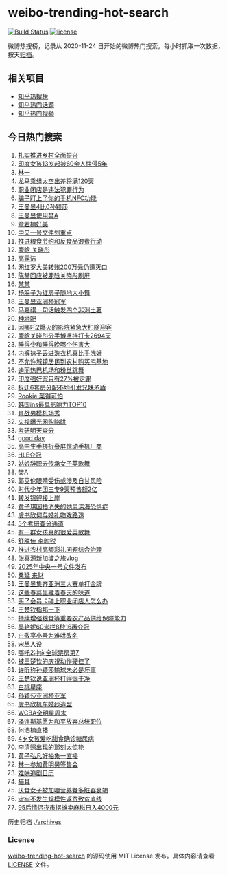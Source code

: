 # weibo-trending-hot-search

[![Build Status](https://github.com/justjavac/weibo-trending-hot-search/workflows/ci/badge.svg?branch=master)](https://github.com/justjavac/weibo-trending-hot-search/actions)
[![license](https://img.shields.io/github/license/justjavac/weibo-trending-hot-search)](https://github.com/justjavac/weibo-trending-hot-search/blob/master/LICENSE)

微博热搜榜，记录从 2020-11-24 日开始的微博热门搜索。每小时抓取一次数据，按天[归档](./archives)。

## 相关项目

- [知乎热搜榜](https://github.com/justjavac/zhihu-trending-top-search)
- [知乎热门话题](https://github.com/justjavac/zhihu-trending-hot-questions)
- [知乎热门视频](https://github.com/justjavac/zhihu-trending-hot-video)

## 今日热门搜索

<!-- BEGIN -->
<!-- 最后更新时间 Mon Feb 24 2025 03:06:38 GMT+0800 (China Standard Time) -->

1. [扎实推进乡村全面振兴](https://s.weibo.com//weibo?q=%23%E6%89%8E%E5%AE%9E%E6%8E%A8%E8%BF%9B%E4%B9%A1%E6%9D%91%E5%85%A8%E9%9D%A2%E6%8C%AF%E5%85%B4%23&Refer=new_time)
1. [印度女孩13岁起被60余人性侵5年](https://s.weibo.com//weibo?q=%23%E5%8D%B0%E5%BA%A6%E5%A5%B3%E5%AD%A913%E5%B2%81%E8%B5%B7%E8%A2%AB60%E4%BD%99%E4%BA%BA%E6%80%A7%E4%BE%B55%E5%B9%B4%23&t=31&band_rank=2&Refer=top)
1. [林一](https://s.weibo.com//weibo?q=%E6%9E%97%E4%B8%80&t=31&band_rank=1&Refer=top)
1. [龙马乘组太空出差将满120天](https://s.weibo.com//weibo?q=%23%E9%BE%99%E9%A9%AC%E4%B9%98%E7%BB%84%E5%A4%AA%E7%A9%BA%E5%87%BA%E5%B7%AE%E5%B0%86%E6%BB%A1120%E5%A4%A9%23&t=31&band_rank=3&Refer=top)
1. [职业闭店是违法犯罪行为](https://s.weibo.com//weibo?q=%23%E8%81%8C%E4%B8%9A%E9%97%AD%E5%BA%97%E6%98%AF%E8%BF%9D%E6%B3%95%E7%8A%AF%E7%BD%AA%E8%A1%8C%E4%B8%BA%23&t=31&band_rank=31&Refer=top)
1. [骗子盯上了你的手机NFC功能](https://s.weibo.com//weibo?q=%23%E9%AA%97%E5%AD%90%E7%9B%AF%E4%B8%8A%E4%BA%86%E4%BD%A0%E7%9A%84%E6%89%8B%E6%9C%BANFC%E5%8A%9F%E8%83%BD%23&t=31&band_rank=10&Refer=top)
1. [王曼昱4比0孙颖莎](https://s.weibo.com//weibo?q=%23%E7%8E%8B%E6%9B%BC%E6%98%B14%E6%AF%940%E5%AD%99%E9%A2%96%E8%8E%8E%23&t=31&band_rank=41&Refer=top)
1. [王曼昱使用樊A](https://s.weibo.com//weibo?q=%23%E7%8E%8B%E6%9B%BC%E6%98%B1%E4%BD%BF%E7%94%A8%E6%A8%8AA%23&t=31&band_rank=20&Refer=top)
1. [章若楠好美](https://s.weibo.com//weibo?q=%E7%AB%A0%E8%8B%A5%E6%A5%A0%E5%A5%BD%E7%BE%8E&t=31&band_rank=4&Refer=top)
1. [中央一号文件划重点](https://s.weibo.com//weibo?q=%23%E4%B8%AD%E5%A4%AE%E4%B8%80%E5%8F%B7%E6%96%87%E4%BB%B6%E5%88%92%E9%87%8D%E7%82%B9%23&t=31&band_rank=10&Refer=top)
1. [推进粮食节约和反食品浪费行动](https://s.weibo.com//weibo?q=%23%E6%8E%A8%E8%BF%9B%E7%B2%AE%E9%A3%9F%E8%8A%82%E7%BA%A6%E5%92%8C%E5%8F%8D%E9%A3%9F%E5%93%81%E6%B5%AA%E8%B4%B9%E8%A1%8C%E5%8A%A8%23&t=31&band_rank=10&Refer=top)
1. [鹿晗 关晓彤](https://s.weibo.com//weibo?q=%E9%B9%BF%E6%99%97%20%E5%85%B3%E6%99%93%E5%BD%A4&t=31&band_rank=11&Refer=top)
1. [高露洁](https://s.weibo.com//weibo?q=%E9%AB%98%E9%9C%B2%E6%B4%81&t=31&band_rank=15&Refer=top)
1. [网红罗大美转账200万元仍遭灭口](https://s.weibo.com//weibo?q=%23%E7%BD%91%E7%BA%A2%E7%BD%97%E5%A4%A7%E7%BE%8E%E8%BD%AC%E8%B4%A6200%E4%B8%87%E5%85%83%E4%BB%8D%E9%81%AD%E7%81%AD%E5%8F%A3%23&t=31&band_rank=1&Refer=top)
1. [陈赫回应被鹿晗关晓彤刷屏](https://s.weibo.com//weibo?q=%23%E9%99%88%E8%B5%AB%E5%9B%9E%E5%BA%94%E8%A2%AB%E9%B9%BF%E6%99%97%E5%85%B3%E6%99%93%E5%BD%A4%E5%88%B7%E5%B1%8F%23&t=31&band_rank=13&Refer=top)
1. [某某](https://s.weibo.com//weibo?q=%E6%9F%90%E6%9F%90&t=31&band_rank=12&Refer=top)
1. [杨肸子为红房子随地大小舞](https://s.weibo.com//weibo?q=%E6%9D%A8%E8%82%B8%E5%AD%90%E4%B8%BA%E7%BA%A2%E6%88%BF%E5%AD%90%E9%9A%8F%E5%9C%B0%E5%A4%A7%E5%B0%8F%E8%88%9E&t=31&band_rank=19&Refer=top)
1. [王曼昱亚洲杯冠军](https://s.weibo.com//weibo?q=%23%E7%8E%8B%E6%9B%BC%E6%98%B1%E4%BA%9A%E6%B4%B2%E6%9D%AF%E5%86%A0%E5%86%9B%23&t=31&band_rank=31&Refer=top)
1. [马嘉祺一句话触发四个非洲土著](https://s.weibo.com//weibo?q=%E9%A9%AC%E5%98%89%E7%A5%BA%E4%B8%80%E5%8F%A5%E8%AF%9D%E8%A7%A6%E5%8F%91%E5%9B%9B%E4%B8%AA%E9%9D%9E%E6%B4%B2%E5%9C%9F%E8%91%97&t=31&band_rank=6&Refer=top)
1. [种地吧](https://s.weibo.com//weibo?q=%E7%A7%8D%E5%9C%B0%E5%90%A7&t=31&band_rank=8&Refer=top)
1. [因哪吒2爆火的影院紧急大扫除迎客](https://s.weibo.com//weibo?q=%23%E5%9B%A0%E5%93%AA%E5%90%922%E7%88%86%E7%81%AB%E7%9A%84%E5%BD%B1%E9%99%A2%E7%B4%A7%E6%80%A5%E5%A4%A7%E6%89%AB%E9%99%A4%E8%BF%8E%E5%AE%A2%23&t=31&band_rank=30&Refer=top)
1. [鹿晗关晓彤分手博坚持打卡2694天](https://s.weibo.com//weibo?q=%23%E9%B9%BF%E6%99%97%E5%85%B3%E6%99%93%E5%BD%A4%E5%88%86%E6%89%8B%E5%8D%9A%E5%9D%9A%E6%8C%81%E6%89%93%E5%8D%A12694%E5%A4%A9%23&t=31&band_rank=18&Refer=top)
1. [睡得少和睡得晚哪个伤害大](https://s.weibo.com//weibo?q=%23%E7%9D%A1%E5%BE%97%E5%B0%91%E5%92%8C%E7%9D%A1%E5%BE%97%E6%99%9A%E5%93%AA%E4%B8%AA%E4%BC%A4%E5%AE%B3%E5%A4%A7%23&t=31&band_rank=21&Refer=top)
1. [内裤袜子丢进洗衣机真比手洗好](https://s.weibo.com//weibo?q=%23%E5%86%85%E8%A3%A4%E8%A2%9C%E5%AD%90%E4%B8%A2%E8%BF%9B%E6%B4%97%E8%A1%A3%E6%9C%BA%E7%9C%9F%E6%AF%94%E6%89%8B%E6%B4%97%E5%A5%BD%23&t=31&band_rank=23&Refer=top)
1. [不允许城镇居民到农村购买宅基地](https://s.weibo.com//weibo?q=%23%E4%B8%8D%E5%85%81%E8%AE%B8%E5%9F%8E%E9%95%87%E5%B1%85%E6%B0%91%E5%88%B0%E5%86%9C%E6%9D%91%E8%B4%AD%E4%B9%B0%E5%AE%85%E5%9F%BA%E5%9C%B0%23&t=31&band_rank=22&Refer=top)
1. [迪丽热巴机场和粉丝跳舞](https://s.weibo.com//weibo?q=%23%E8%BF%AA%E4%B8%BD%E7%83%AD%E5%B7%B4%E6%9C%BA%E5%9C%BA%E5%92%8C%E7%B2%89%E4%B8%9D%E8%B7%B3%E8%88%9E%23&t=31&band_rank=16&Refer=top)
1. [印度强奸案只有27%被定罪](https://s.weibo.com//weibo?q=%23%E5%8D%B0%E5%BA%A6%E5%BC%BA%E5%A5%B8%E6%A1%88%E5%8F%AA%E6%9C%8927%25%E8%A2%AB%E5%AE%9A%E7%BD%AA%23&t=31&band_rank=41&Refer=top)
1. [拆迁6套房分配不均引发兄妹矛盾](https://s.weibo.com//weibo?q=%23%E6%8B%86%E8%BF%816%E5%A5%97%E6%88%BF%E5%88%86%E9%85%8D%E4%B8%8D%E5%9D%87%E5%BC%95%E5%8F%91%E5%85%84%E5%A6%B9%E7%9F%9B%E7%9B%BE%23&t=31&band_rank=15&Refer=top)
1. [Rookie 菜得可怕](https://s.weibo.com//weibo?q=Rookie%20%E8%8F%9C%E5%BE%97%E5%8F%AF%E6%80%95&t=31&band_rank=32&Refer=top)
1. [韩国ins最具影响力TOP10](https://s.weibo.com//weibo?q=%23%E9%9F%A9%E5%9B%BDins%E6%9C%80%E5%85%B7%E5%BD%B1%E5%93%8D%E5%8A%9BTOP10%23&t=31&band_rank=17&Refer=top)
1. [肖战男模机场秀](https://s.weibo.com//weibo?q=%23%E8%82%96%E6%88%98%E7%94%B7%E6%A8%A1%E6%9C%BA%E5%9C%BA%E7%A7%80%23&t=31&band_rank=28&Refer=top)
1. [央视曝光网购陷阱](https://s.weibo.com//weibo?q=%23%E5%A4%AE%E8%A7%86%E6%9B%9D%E5%85%89%E7%BD%91%E8%B4%AD%E9%99%B7%E9%98%B1%23&t=31&band_rank=7&Refer=top)
1. [考研明天查分](https://s.weibo.com//weibo?q=%23%E8%80%83%E7%A0%94%E6%98%8E%E5%A4%A9%E6%9F%A5%E5%88%86%23&t=31&band_rank=39&Refer=top)
1. [good day](https://s.weibo.com//weibo?q=good%20day&t=31&band_rank=26&Refer=top)
1. [高中生手搓折叠屏惊动手机厂商](https://s.weibo.com//weibo?q=%23%E9%AB%98%E4%B8%AD%E7%94%9F%E6%89%8B%E6%90%93%E6%8A%98%E5%8F%A0%E5%B1%8F%E6%83%8A%E5%8A%A8%E6%89%8B%E6%9C%BA%E5%8E%82%E5%95%86%23&t=31&band_rank=36&Refer=top)
1. [HLE夺冠](https://s.weibo.com//weibo?q=%23HLE%E5%A4%BA%E5%86%A0%23&t=31&band_rank=35&Refer=top)
1. [姑娘辞职去传承女子英歌舞](https://s.weibo.com//weibo?q=%23%E5%A7%91%E5%A8%98%E8%BE%9E%E8%81%8C%E5%8E%BB%E4%BC%A0%E6%89%BF%E5%A5%B3%E5%AD%90%E8%8B%B1%E6%AD%8C%E8%88%9E%23&t=31&band_rank=42&Refer=top)
1. [樊A](https://s.weibo.com//weibo?q=%E6%A8%8AA&t=31&band_rank=2&Refer=top)
1. [郭艾伦眼睛受伤或涉及自甘风险](https://s.weibo.com//weibo?q=%23%E9%83%AD%E8%89%BE%E4%BC%A6%E7%9C%BC%E7%9D%9B%E5%8F%97%E4%BC%A4%E6%88%96%E6%B6%89%E5%8F%8A%E8%87%AA%E7%94%98%E9%A3%8E%E9%99%A9%23&t=31&band_rank=39&Refer=top)
1. [时代少年团三专9天预售额2亿](https://s.weibo.com//weibo?q=%23%E6%97%B6%E4%BB%A3%E5%B0%91%E5%B9%B4%E5%9B%A2%E4%B8%89%E4%B8%939%E5%A4%A9%E9%A2%84%E5%94%AE%E9%A2%9D2%E4%BA%BF%23&t=31&band_rank=39&Refer=top)
1. [转发锦鲤接上岸](https://s.weibo.com//weibo?q=%E8%BD%AC%E5%8F%91%E9%94%A6%E9%B2%A4%E6%8E%A5%E4%B8%8A%E5%B2%B8&t=31&band_rank=40&Refer=top)
1. [黄子琪因拍消失的她患深海恐惧症](https://s.weibo.com//weibo?q=%E9%BB%84%E5%AD%90%E7%90%AA%E5%9B%A0%E6%8B%8D%E6%B6%88%E5%A4%B1%E7%9A%84%E5%A5%B9%E6%82%A3%E6%B7%B1%E6%B5%B7%E6%81%90%E6%83%A7%E7%97%87&t=31&band_rank=39&Refer=top)
1. [虞书欣何与婚礼吻戏路透](https://s.weibo.com//weibo?q=%23%E8%99%9E%E4%B9%A6%E6%AC%A3%E4%BD%95%E4%B8%8E%E5%A9%9A%E7%A4%BC%E5%90%BB%E6%88%8F%E8%B7%AF%E9%80%8F%23&t=31&band_rank=27&Refer=top)
1. [5个考研查分通道](https://s.weibo.com//weibo?q=%235%E4%B8%AA%E8%80%83%E7%A0%94%E6%9F%A5%E5%88%86%E9%80%9A%E9%81%93%23&t=31&band_rank=25&Refer=top)
1. [有一群女孩真的很爱英歌舞](https://s.weibo.com//weibo?q=%23%E6%9C%89%E4%B8%80%E7%BE%A4%E5%A5%B3%E5%AD%A9%E7%9C%9F%E7%9A%84%E5%BE%88%E7%88%B1%E8%8B%B1%E6%AD%8C%E8%88%9E%23&t=31&band_rank=44&Refer=top)
1. [舒肤佳 李昀锐](https://s.weibo.com//weibo?q=%E8%88%92%E8%82%A4%E4%BD%B3%20%E6%9D%8E%E6%98%80%E9%94%90&t=31&band_rank=49&Refer=top)
1. [推进农村高额彩礼问题综合治理](https://s.weibo.com//weibo?q=%23%E6%8E%A8%E8%BF%9B%E5%86%9C%E6%9D%91%E9%AB%98%E9%A2%9D%E5%BD%A9%E7%A4%BC%E9%97%AE%E9%A2%98%E7%BB%BC%E5%90%88%E6%B2%BB%E7%90%86%23&t=31&band_rank=24&Refer=top)
1. [张真源新加坡之旅vlog](https://s.weibo.com//weibo?q=%23%E5%BC%A0%E7%9C%9F%E6%BA%90%E6%96%B0%E5%8A%A0%E5%9D%A1%E4%B9%8B%E6%97%85vlog%23&t=31&band_rank=47&Refer=top)
1. [2025年中央一号文件发布](https://s.weibo.com//weibo?q=%232025%E5%B9%B4%E4%B8%AD%E5%A4%AE%E4%B8%80%E5%8F%B7%E6%96%87%E4%BB%B6%E5%8F%91%E5%B8%83%23&t=31&band_rank=14&Refer=top)
1. [桑延 来财](https://s.weibo.com//weibo?q=%E6%A1%91%E5%BB%B6%20%E6%9D%A5%E8%B4%A2&t=31&band_rank=19&Refer=top)
1. [王曼昱集齐亚洲三大赛单打金牌](https://s.weibo.com//weibo?q=%23%E7%8E%8B%E6%9B%BC%E6%98%B1%E9%9B%86%E9%BD%90%E4%BA%9A%E6%B4%B2%E4%B8%89%E5%A4%A7%E8%B5%9B%E5%8D%95%E6%89%93%E9%87%91%E7%89%8C%23&t=31&band_rank=8&Refer=top)
1. [这些春菜里藏着春天的味道](https://s.weibo.com//weibo?q=%23%E8%BF%99%E4%BA%9B%E6%98%A5%E8%8F%9C%E9%87%8C%E8%97%8F%E7%9D%80%E6%98%A5%E5%A4%A9%E7%9A%84%E5%91%B3%E9%81%93%23&t=31&band_rank=3&Refer=top)
1. [买了会员卡碰上职业闭店人怎么办](https://s.weibo.com//weibo?q=%23%E4%B9%B0%E4%BA%86%E4%BC%9A%E5%91%98%E5%8D%A1%E7%A2%B0%E4%B8%8A%E8%81%8C%E4%B8%9A%E9%97%AD%E5%BA%97%E4%BA%BA%E6%80%8E%E4%B9%88%E5%8A%9E%23&t=31&band_rank=15&Refer=top)
1. [王楚钦指那一下](https://s.weibo.com//weibo?q=%23%E7%8E%8B%E6%A5%9A%E9%92%A6%E6%8C%87%E9%82%A3%E4%B8%80%E4%B8%8B%23&t=31&band_rank=28&Refer=top)
1. [持续增强粮食等重要农产品供给保障能力](https://s.weibo.com//weibo?q=%23%E6%8C%81%E7%BB%AD%E5%A2%9E%E5%BC%BA%E7%B2%AE%E9%A3%9F%E7%AD%89%E9%87%8D%E8%A6%81%E5%86%9C%E4%BA%A7%E5%93%81%E4%BE%9B%E7%BB%99%E4%BF%9D%E9%9A%9C%E8%83%BD%E5%8A%9B%23&t=31&band_rank=35&Refer=top)
1. [吴艳妮60米栏8秒16再夺冠](https://s.weibo.com//weibo?q=%23%E5%90%B4%E8%89%B3%E5%A6%AE60%E7%B1%B3%E6%A0%8F8%E7%A7%9216%E5%86%8D%E5%A4%BA%E5%86%A0%23&t=31&band_rank=29&Refer=top)
1. [白敬亭小号为难哄改名](https://s.weibo.com//weibo?q=%23%E7%99%BD%E6%95%AC%E4%BA%AD%E5%B0%8F%E5%8F%B7%E4%B8%BA%E9%9A%BE%E5%93%84%E6%94%B9%E5%90%8D%23&t=31&band_rank=46&Refer=top)
1. [宋丛人设](https://s.weibo.com//weibo?q=%E5%AE%8B%E4%B8%9B%E4%BA%BA%E8%AE%BE&t=31&band_rank=30&Refer=top)
1. [哪吒2冲向全球票房第7](https://s.weibo.com//weibo?q=%23%E5%93%AA%E5%90%922%E5%86%B2%E5%90%91%E5%85%A8%E7%90%83%E7%A5%A8%E6%88%BF%E7%AC%AC7%23&t=31&band_rank=33&Refer=top)
1. [被王楚钦的庆祝动作硬控了](https://s.weibo.com//weibo?q=%E8%A2%AB%E7%8E%8B%E6%A5%9A%E9%92%A6%E7%9A%84%E5%BA%86%E7%A5%9D%E5%8A%A8%E4%BD%9C%E7%A1%AC%E6%8E%A7%E4%BA%86&t=31&band_rank=9&Refer=top)
1. [许昕称孙颖莎输球未必是坏事](https://s.weibo.com//weibo?q=%23%E8%AE%B8%E6%98%95%E7%A7%B0%E5%AD%99%E9%A2%96%E8%8E%8E%E8%BE%93%E7%90%83%E6%9C%AA%E5%BF%85%E6%98%AF%E5%9D%8F%E4%BA%8B%23&t=31&band_rank=25&Refer=top)
1. [王楚钦说亚洲杯打得很干净](https://s.weibo.com//weibo?q=%23%E7%8E%8B%E6%A5%9A%E9%92%A6%E8%AF%B4%E4%BA%9A%E6%B4%B2%E6%9D%AF%E6%89%93%E5%BE%97%E5%BE%88%E5%B9%B2%E5%87%80%23&t=31&band_rank=35&Refer=top)
1. [白桃星座](https://s.weibo.com//weibo?q=%E7%99%BD%E6%A1%83%E6%98%9F%E5%BA%A7&t=31&band_rank=34&Refer=top)
1. [孙颖莎亚洲杯亚军](https://s.weibo.com//weibo?q=%23%E5%AD%99%E9%A2%96%E8%8E%8E%E4%BA%9A%E6%B4%B2%E6%9D%AF%E4%BA%9A%E5%86%9B%23&t=31&band_rank=5&Refer=top)
1. [虞书欣机车婚纱造型](https://s.weibo.com//weibo?q=%23%E8%99%9E%E4%B9%A6%E6%AC%A3%E6%9C%BA%E8%BD%A6%E5%A9%9A%E7%BA%B1%E9%80%A0%E5%9E%8B%23&t=31&band_rank=49&Refer=top)
1. [WCBA全明星周末](https://s.weibo.com//weibo?q=WCBA%E5%85%A8%E6%98%8E%E6%98%9F%E5%91%A8%E6%9C%AB&t=31&band_rank=50&Refer=top)
1. [泽连斯基愿为和平放弃总统职位](https://s.weibo.com//weibo?q=%23%E6%B3%BD%E8%BF%9E%E6%96%AF%E5%9F%BA%E6%84%BF%E4%B8%BA%E5%92%8C%E5%B9%B3%E6%94%BE%E5%BC%83%E6%80%BB%E7%BB%9F%E8%81%8C%E4%BD%8D%23&t=31&band_rank=6&Refer=top)
1. [何浩楠直播](https://s.weibo.com//weibo?q=%E4%BD%95%E6%B5%A9%E6%A5%A0%E7%9B%B4%E6%92%AD&t=31&band_rank=20&Refer=top)
1. [4岁女孩爱吃甜食确诊糖尿病](https://s.weibo.com//weibo?q=%234%E5%B2%81%E5%A5%B3%E5%AD%A9%E7%88%B1%E5%90%83%E7%94%9C%E9%A3%9F%E7%A1%AE%E8%AF%8A%E7%B3%96%E5%B0%BF%E7%97%85%23&t=31&band_rank=37&Refer=top)
1. [李清照出现的那刻太惊艳](https://s.weibo.com//weibo?q=%23%E6%9D%8E%E6%B8%85%E7%85%A7%E5%87%BA%E7%8E%B0%E7%9A%84%E9%82%A3%E5%88%BB%E5%A4%AA%E6%83%8A%E8%89%B3%23&t=31&band_rank=38&Refer=top)
1. [黄子弘凡好抽象一直播](https://s.weibo.com//weibo?q=%E9%BB%84%E5%AD%90%E5%BC%98%E5%87%A1%E5%A5%BD%E6%8A%BD%E8%B1%A1%E4%B8%80%E7%9B%B4%E6%92%AD&t=31&band_rank=40&Refer=top)
1. [林一参加黄明昊签售会](https://s.weibo.com//weibo?q=%23%E6%9E%97%E4%B8%80%E5%8F%82%E5%8A%A0%E9%BB%84%E6%98%8E%E6%98%8A%E7%AD%BE%E5%94%AE%E4%BC%9A%23&t=31&band_rank=43&Refer=top)
1. [难哄追剧日历](https://s.weibo.com//weibo?q=%E9%9A%BE%E5%93%84%E8%BF%BD%E5%89%A7%E6%97%A5%E5%8E%86&t=31&band_rank=44&Refer=top)
1. [猫耳](https://s.weibo.com//weibo?q=%E7%8C%AB%E8%80%B3&t=31&band_rank=45&Refer=top)
1. [厌食女子被加喂营养餐多脏器衰竭](https://s.weibo.com//weibo?q=%23%E5%8E%8C%E9%A3%9F%E5%A5%B3%E5%AD%90%E8%A2%AB%E5%8A%A0%E5%96%82%E8%90%A5%E5%85%BB%E9%A4%90%E5%A4%9A%E8%84%8F%E5%99%A8%E8%A1%B0%E7%AB%AD%23&t=31&band_rank=47&Refer=top)
1. [守牢不发生规模性返贫致贫底线](https://s.weibo.com//weibo?q=%23%E5%AE%88%E7%89%A2%E4%B8%8D%E5%8F%91%E7%94%9F%E8%A7%84%E6%A8%A1%E6%80%A7%E8%BF%94%E8%B4%AB%E8%87%B4%E8%B4%AB%E5%BA%95%E7%BA%BF%23&t=31&band_rank=48&Refer=top)
1. [95后情侣夜市摆摊卖麻糍日入4000元](https://s.weibo.com//weibo?q=%2395%E5%90%8E%E6%83%85%E4%BE%A3%E5%A4%9C%E5%B8%82%E6%91%86%E6%91%8A%E5%8D%96%E9%BA%BB%E7%B3%8D%E6%97%A5%E5%85%A54000%E5%85%83%23&t=31&band_rank=50&Refer=top)

<!-- END -->

历史归档 [./archives](./archives)

### License

[weibo-trending-hot-search](https://github.com/justjavac/weibo-trending-hot-search) 的源码使用 MIT License
发布。具体内容请查看 [LICENSE](./LICENSE) 文件。
